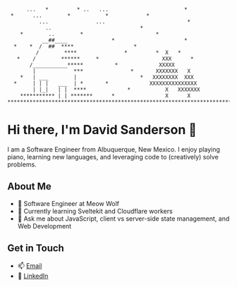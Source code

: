 ```    ...        *                        *       *
      ...   *         * ..   ...                        *
 *      ...        *           *            *
          ...               ...                          *
            ..                            *
    *        ..        *                       *
           __##____              *                      *
  *    *  /  ##  ****                   *
         /        ****               *         *  X   *
   *    /        ******     *                    XXX      *
       /___________*****          *             XXXXX
        |            ***               *       XXXXXXX   X
    *   | ___        |                    *   XXXXXXXX  XXX
  *     | | |   ___  | *       *             XXXXXXXXXXXXXXX
        | |_|   | |  ****             *           X   XXXXXXX
    *********** | | *******      *                X      X
***************************************************************************************************************
```
# Hi there, I'm David Sanderson 👋

I am a Software Engineer from Albuquerque, New Mexico. I enjoy playing piano, learning new languages, and leveraging code to (creatively) solve problems.

## About Me

- 💼 Software Engineer at Meow Wolf
- 🌱 Currently learning Sveltekit and Cloudflare workers
- 💬 Ask me about JavaScript, client vs server-side state management, and Web Development

## Get in Touch

- 📫 [Email](sanderdj90@gmail.com)
- 💼 [LinkedIn](https://www.linkedin.com/in/d-sanderson/)

